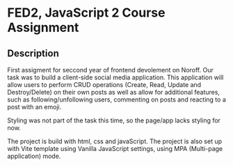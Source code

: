 # FED2, JavaScript 2 Course Assignment


## Description

First assigment for seccond year of frontend devolement on Noroff.
Our task was to build a client-side social media application. This application will allow users to perform CRUD operations (Create, Read, Update and Destroy/Delete) on their own posts as well as allow for additional features, such as following/unfollowing users, commenting on posts and reacting to a post with an emoji.

Styling was not part of the task this time, so the page/app lacks styling for now.

The project is build with html, css and javaScript.
The project is also set up with Vite template using Vanilla JavaScript settings, using MPA (Multi-page application) mode.
